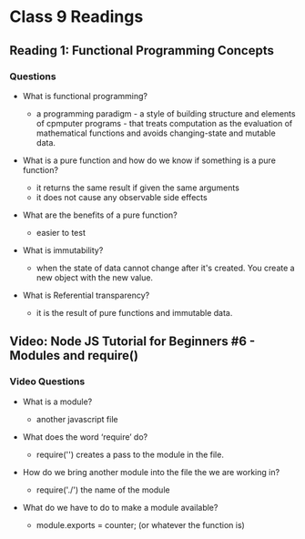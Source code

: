 # Class 9 Readings

## Reading 1: Functional Programming Concepts

### Questions

- What is functional programming?
  - a programming paradigm - a style of building structure and elements of cpmputer programs - that treats computation as the evaluation of mathematical functions and avoids changing-state and mutable data.

- What is a pure function and how do we know if something is a pure function?
  - it returns the same result if given the same arguments
  - it does not cause any observable side effects

- What are the benefits of a pure function?
  - easier to test

- What is immutability?
  - when the state of data cannot change after it's created. You create a new object with the new value.

- What is Referential transparency?
  - it is the result of pure functions and immutable data.

## Video: Node JS Tutorial for Beginners #6 - Modules and require()

### Video Questions

- What is a module?
  - another javascript file

- What does the word ‘require’ do?
  - require('') creates a pass to the module in the file.

- How do we bring another module into the file the we are working in?
  - require('./') the name of the module

- What do we have to do to make a module available?
  - module.exports = counter; (or whatever the function is)
